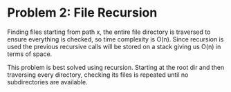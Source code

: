 # Problem 2: File Recursion
  Finding files starting from path x, the entire file directory is traversed to ensure everything is checked, so time complexity is O(n). Since recursion is used the previous recursive calls will be stored on a stack giving us O(n) in terms of space.

  This problem is best solved using recursion.  Starting at the root dir and then traversing every directory, checking its files is repeated until no subdirectories are available.
